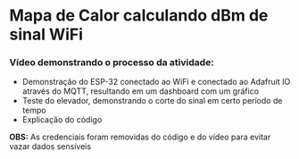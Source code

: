 # Mapa de Calor calculando dBm de sinal WiFi

### Vídeo demonstrando o processo da atividade:

- Demonstração do ESP-32 conectado ao WiFi e conectado ao Adafruit IO através do MQTT, resultando em um dashboard com um gráfico
- Teste do elevador, demonstrando o corte do sinal em certo período de tempo
- Explicação do código




**OBS:** As credenciais foram removidas do código e do vídeo para evitar vazar dados sensíveis
